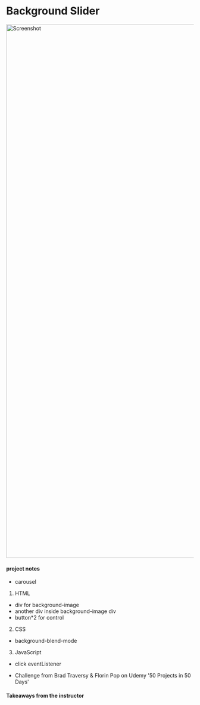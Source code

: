 # Background Slider

<img width="1429" alt="Screenshot" src="images/screenshot.png">

#### project notes

+ carousel 

1. HTML
- div for background-image
- another div inside background-image div
- button*2 for control

2. CSS
- background-blend-mode

3. JavaScript
- click eventListener

+ Challenge from Brad Traversy & Florin Pop on Udemy '50 Projects in 50 Days'

#### Takeaways from the instructor
